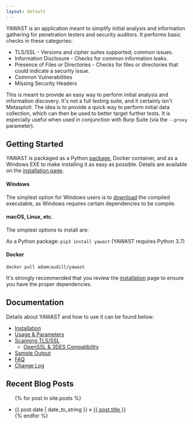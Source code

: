 ```yaml
---
layout: default
---
```


YAWAST is an application meant to simplify initial analysis and information gathering for penetration testers and security auditors. It performs basic checks in these categories:

* TLS/SSL - Versions and cipher suites supported; common issues.
* Information Disclosure - Checks for common information leaks.
* Presence of Files or Directories - Checks for files or directories that could indicate a security issue.
* Common Vulnerabilities
* Missing Security Headers

This is meant to provide an easy way to perform initial analysis and information discovery. It's not a full testing suite, and it certainly isn't Metasploit. The idea is to provide a quick way to perform initial data collection, which can then be used to better target further tests. It is especially useful when used in conjunction with Burp Suite (via the `--proxy` parameter).

## Getting Started

YAWAST is packaged as a Python [package](https://pypi.org/project/yawast/), Docker container, and as a Windows EXE to make installing it as easy as possible. Details are available on the [installation page](/installation/).

#### Windows

The simplest option for Windows users is to [download](https://github.com/adamcaudill/yawast/releases) the compiled executable, as Windows requires certain dependencies to be compile.

#### macOS, Linux, etc.

The simplest options to install are:

As a Python package: `pip3 install yawast` (YAWAST requires Python 3.7)

#### Docker

`docker pull adamcaudill/yawast`

It's strongly recommended that you review the [installation](/installation/) page to ensure you have the proper dependencies.

## Documentation

Details about YAWAST and how to use it can be found below:

* [Installation](/installation/)
* [Usage & Parameters](/usage/)
* [Scanning TLS/SSL](/tls/)
  * [OpenSSL & 3DES Compatibility](/openssl/)
* [Sample Output](/sample/)
* [FAQ](/faq/)
* [Change Log](https://github.com/adamcaudill/yawast/blob/master/CHANGELOG.md)

## Recent Blog Posts

<ul class="posts">

  {% for post in site.posts %}
    <li><span>{{ post.date | date_to_string }}</span> » <a href="{{ post.url }}" title="{{ post.title }}">{{ post.title }}</a></li>
  {% endfor %}
</ul>
